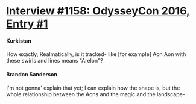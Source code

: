 # [Interview #1158: OdysseyCon 2016, Entry #1](https://www.theoryland.com/intvmain.php?i=1158#1)

#### Kurkistan

How exactly, Realmatically, is it tracked- like [for example] Aon Aon with these swirls and lines means "Arelon"?

#### Brandon Sanderson

I'm not gonna' explain that yet; I can explain how the shape is, but the whole relationship between the Aons and the magic and the landscape-

